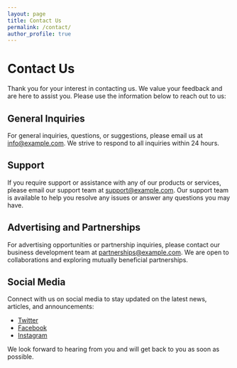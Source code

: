 ```yaml
---
layout: page
title: Contact Us
permalink: /contact/
author_profile: true
---
```


# Contact Us

Thank you for your interest in contacting us. We value your feedback and are here to assist you. Please use the information below to reach out to us:

## General Inquiries

For general inquiries, questions, or suggestions, please email us at [info@example.com](mailto:info@example.com). We strive to respond to all inquiries within 24 hours.

## Support

If you require support or assistance with any of our products or services, please email our support team at [support@example.com](mailto:support@example.com). Our support team is available to help you resolve any issues or answer any questions you may have.

## Advertising and Partnerships

For advertising opportunities or partnership inquiries, please contact our business development team at [partnerships@example.com](mailto:partnerships@example.com). We are open to collaborations and exploring mutually beneficial partnerships.

## Social Media

Connect with us on social media to stay updated on the latest news, articles, and announcements:

- [Twitter](https://twitter.com/example)
- [Facebook](https://www.facebook.com/example)
- [Instagram](https://www.instagram.com/example)

We look forward to hearing from you and will get back to you as soon as possible.

